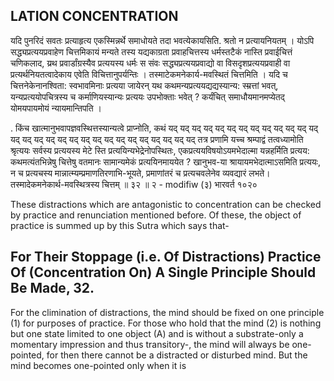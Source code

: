 ## LATION CONCENTRATION

यदि पुनरिदं सवतः प्रत्याहृत्य एकस्मिन्नर्थे समाधोयते तदा भवत्येकायसिति. श्रतो न प्रत्यायनियतम् । योऽपि सद्ध्यप्रत्ययप्रवाहेण चित्तमिकायं मन्यते तस्य यद्यकाग्रता प्रवाहचित्तस्य धर्मस्तटैकं नास्ति प्रवाईचित्तं चणिकलाद, य्रथ प्रवार्डांग्रस्यैव प्रत्ययस्य धर्मः स संवः सद्ध्यप्रत्ययप्रवाद्यो वा विसदृशप्रत्ययप्रवाही वा प्रत्यर्थनियतत्वादेकाय एवेति विचित्तानुपर्यन्तिः । तस्माटेकमनेकार्य-मवस्थितं चित्तमिति । यदि च चित्तनेकेनानश्विता: स्वभावमिनाः प्रत्यया जायेरन् यथ कथमन्यप्रत्ययद्यद्यस्यान्य: स्म्रत्तां भवत्, यन्यप्रत्ययोपचित्रस्य च कर्माणियस्यान्यः प्रत्ययः उपभोक्ताः भवेत् ? कर्यंचित् समाधौयमानमप्येतद् योमयपायमोयं न्यायमान्तिपति ।

. किंच खात्मानुभवापज्ञवस्थित्तस्यान्यत्वे प्राप्नोति, कथं यद् यद् यद् यद् यद् यद् यद् यद् यद् यद् यद् यद् यद् यद् यद् यद् यद् यद् यद् यद् यद् यद् यद् यद् यद् यद् यद् यद् यद् तत्र प्रणामि यच्च श्रम्पाद्वं तत्वध्यामोति श्रृत्ययः सर्वस्य प्रत्ययस्य मेटे स्ति प्रत्ययिन्यभेद्रेनोपस्थितः, एकप्रत्ययविषयोऽयमभेदाल्मा यन्नहर्मिति प्रत्यय: कथमत्यंतभिन्नेषु चित्तेषु वतमानः सामान्यमेकं प्रत्ययिनमाययेत ? खानुभव-या श्रायायमभेदात्माऽसमिति प्रत्ययः, न च प्रत्यचस्य मान्नात्म्यम्प्रमाणतिरणाभि-भूयते, प्रमाणांतरं च प्रत्यचवलेनेव व्यवद्यारं लभते। तस्मादेकमनेकार्थ-मवस्थित्रस्य चित्तम् ॥ ३२ ॥ २ - modifiw (३) भारवर्त १०२०

These distractions which are antagonistic to concentration can be checked by practice and renunciation mentioned before. Of these, the object of practice is summed up by this Sutra which says that-

## For Their Stoppage (i.e. Of Distractions) Practice Of (Concentration On) A Single Principle Should Be Made, 32.

For the climination of distractions, the mind should be fixed on one principle (1) for purposes of practice. For those who hold that the mind (2) is nothing but one state limited to one object (A) and is without a substrate-only a momentary impression and thus transitory-, the mind will always be one-pointed, for then there cannot be a distracted or disturbed mind. But the mind becomes one-pointed only when it is